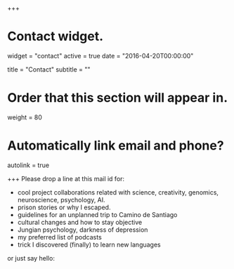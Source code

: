 +++
# Contact widget.
widget = "contact"
active = true
date = "2016-04-20T00:00:00"

title = "Contact"
subtitle = ""

# Order that this section will appear in.
weight = 80

# Automatically link email and phone?
autolink = true

+++
Please drop a line at this mail id for:

* cool project collaborations related with science, creativity, genomics, neuroscience, psychology, AI.
* prison stories or why I escaped.
* guidelines for an unplanned trip to Camino de Santiago
* cultural changes and how to stay objective
* Jungian psychology, darkness of depression
* my preferred list of podcasts
* trick I discovered (finally) to learn new languages

or just say hello:
